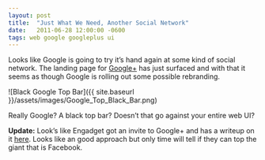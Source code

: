 ```yaml
---
layout: post
title:  "Just What We Need, Another Social Network"
date:   2011-06-28 12:00:00 -0600
tags: web google googleplus ui
---
```

Looks like Google is going to try it’s hand again at some kind of social network. The landing page for [Google+](http://plus.google.com/) has just surfaced and with that it seems as though Google is rolling out some possible rebranding.

![Black Google Top Bar]({{ site.baseurl }}/assets/images/Google_Top_Black_Bar.png)

Really Google? A black top bar? Doesn’t that go against your entire web UI?

**Update:** Look’s like Engadget got an invite to Google+ and has a writeup on it [here](http://www.engadget.com/2011/06/28/google-invite-received-we-go-hands-on/). Looks like an good approach but only time will tell if they can top the giant that is Facebook.
